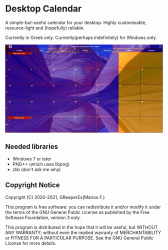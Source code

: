 # Desktop Calendar

A simple-but-useful calendar for your desktop. Highly customisable,
resource-light and (hopefully) reliable.

Currently in Greek only. Currently(perhaps indefinitely) for Windows only.

![deskcal screenshot](https://raw.githubusercontent.com/GReaperEx/deskcal/master/resources/screenshot.jpg)

## Needed libraries

* Windows 7 or later
* PNG++ (which uses libpng)
* zlib (don't ask me why)

## Copyright Notice

Copyright (C) 2020-2021, GReaperEx(Marios F.)

This program is free software: you can redistribute it and/or modify
it under the terms of the GNU General Public License as published by
the Free Software Foundation, version 3 only.

This program is distributed in the hope that it will be useful,
but WITHOUT ANY WARRANTY; without even the implied warranty of
MERCHANTABILITY or FITNESS FOR A PARTICULAR PURPOSE.  See the
GNU General Public License for more details.

